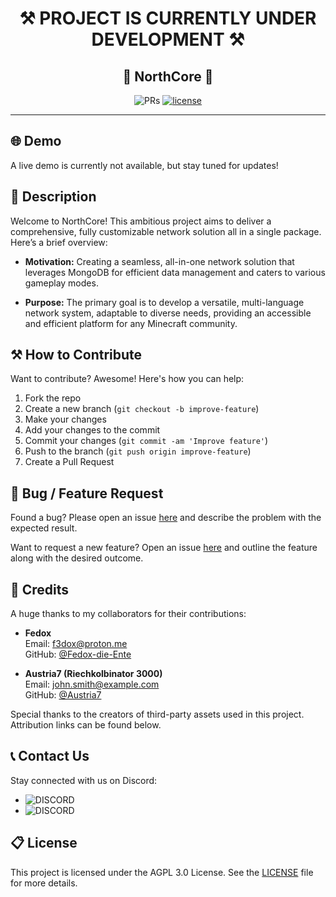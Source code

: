 <h1 align="center" id="title">⚒️ PROJECT IS CURRENTLY UNDER DEVELOPMENT ⚒️</h1>

<h2 align="center" id="title">🗻 NorthCore 🗻</h2>

<div align="center">

![PRs](https://img.shields.io/badge/PRs-welcome-ff69b4.svg?style=shields)
[![license](https://img.shields.io/badge/license-AGPL_3.0-blue.svg)](LICENSE)

</div>

<hr>

## 🌐 Demo

A live demo is currently not available, but stay tuned for updates!

## 📝 Description

Welcome to NorthCore! This ambitious project aims to deliver a comprehensive, fully customizable network solution all in
a single package. Here’s a brief overview:

- **Motivation:** Creating a seamless, all-in-one network solution that leverages MongoDB for efficient data management
  and caters to various gameplay modes.

- **Purpose:** The primary goal is to develop a versatile, multi-language network system, adaptable to diverse needs,
  providing an accessible and efficient platform for any Minecraft community.

## ⚒️ How to Contribute

Want to contribute? Awesome! Here's how you can help:

1. Fork the repo
2. Create a new branch (`git checkout -b improve-feature`)
3. Make your changes
4. Add your changes to the commit
5. Commit your changes (`git commit -am 'Improve feature'`)
6. Push to the branch (`git push origin improve-feature`)
7. Create a Pull Request

## 📩 Bug / Feature Request

Found a bug? Please open an issue [here](https://github.com/Fedox-die-Ente/northcore/issues/new) and describe the
problem with the expected result.

Want to request a new feature? Open an issue [here](https://github.com/Fedox-die-Ente/northcore/issues/new) and outline
the feature along with the desired outcome.

## 📜 Credits

A huge thanks to my collaborators for their contributions:

- **Fedox**  
  Email: f3dox@proton.me  
  GitHub: [@Fedox-die-Ente](https://github.com/Fedox-die-Ente)

- **Austria7 (Riechkolbinator 3000)**  
  Email: john.smith@example.com  
  GitHub: [@Austria7](https://github.com/Austria7)

Special thanks to the creators of third-party assets used in this project. Attribution links can be found below.

## 📞 Contact Us

Stay connected with us on Discord:

- ![DISCORD](https://img.shields.io/badge/DISCORD-fedox-white?labelColor=blue&style=for-the-badge)
- ![DISCORD](https://img.shields.io/badge/DISCORD-austria7-white?labelColor=blue&style=for-the-badge)

## 📋 License

This project is licensed under the AGPL 3.0 License. See the [LICENSE](LICENSE) file for more details.
